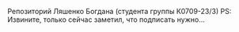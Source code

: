 Репозиторий Ляшенко Богдана (студента группы К0709-23/3)
PS: Извините, только сейчас заметил, что подписать нужно...
